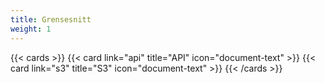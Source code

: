 ```yaml
---
title: Grensesnitt
weight: 1
---
```




{{< cards >}}
  {{< card link="api" title="API" icon="document-text" >}} 
  {{< card link="s3" title="S3" icon="document-text" >}}
{{< /cards >}}